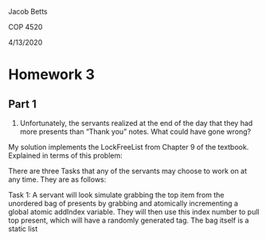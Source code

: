 Jacob Betts

COP 4520

4/13/2020



# Homework 3

## Part 1
1. Unfortunately, the servants realized at the end of the day that they had more presents than “Thank you” notes. What could have gone wrong?


My solution implements the LockFreeList from Chapter 9 of the textbook. Explained in terms of this problem:

There are three Tasks that any of the servants may choose to work on at any time. They are as follows:

  Task 1: A servant will look simulate grabbing the top item from the unordered bag of presents by grabbing and atomically incrementing a global atomic addIndex variable. They will then use this index number to pull top present, which will have a randomly generated tag. The bag itself is a static list
	

